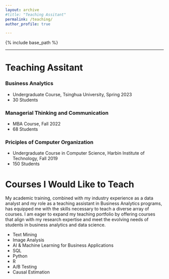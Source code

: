 ```yaml
---
layout: archive
#title: "Teaching Assitant"
permalink: /teaching/
author_profile: true

---
```


{% include base_path %}

---
# Teaching Assitant
### Business Analytics
* Undergraduate Course, Tsinghua University, Spring 2023
* 30 Students

### Managerial Thinking and Communication
* MBA Course, Fall 2022
* 68 Students
  
### Priciples of Computer Organization
* Undergraduate Course in Computer Science, Harbin Institute of Technology, Fall 2019
* 150 Students


# Courses I Would Like to Teach

My academic training, combined with my industry experience as a data analyst and my role as a teaching assistant in Business Analytics programs, has equipped me with the skills necessary to teach a diverse array of courses. I am eager to expand my teaching portfolio by offering courses that align with my research expertise and meet the evolving needs of students in business analytics and data science. 

* Text Mining
* Image Analysis
* AI & Machine Learning for Business Applications
* SQL
* Python
* R
* A/B Testing
* Causal Estimation

